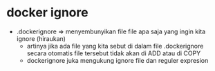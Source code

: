 # docker ignore
- .dockerignore => menyembunyikan file file apa saja yang ingin kita ignore (hiraukan)
  - artinya jika ada file yang kita sebut di dalam file .dockerignore secara otomatis file tersebut tidak akan di ADD atau di COPY
  - dockerignore juka mengukung ignore file dan reguler expresion